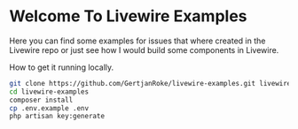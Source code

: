 # Welcome To Livewire Examples

Here you can find some examples for issues that where created in the Livewire repo or just see how I would build some
 components in Livewire.  

How to get it running locally.
```bash
git clone https://github.com/GertjanRoke/livewire-examples.git livewire-examples
cd livewire-examples
composer install
cp .env.example .env
php artisan key:generate
```
